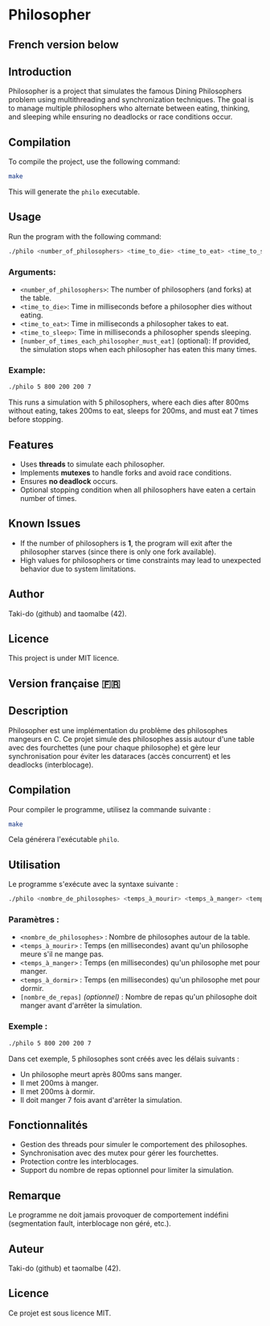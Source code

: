 # Philosopher

## French version below

## Introduction
Philosopher is a project that simulates the famous Dining Philosophers problem using multithreading and synchronization techniques. The goal is to manage multiple philosophers who alternate between eating, thinking, and sleeping while ensuring no deadlocks or race conditions occur.

## Compilation
To compile the project, use the following command:

```sh
make
```

This will generate the `philo` executable.

## Usage
Run the program with the following command:

```sh
./philo <number_of_philosophers> <time_to_die> <time_to_eat> <time_to_sleep> [number_of_times_each_philosopher_must_eat]
```

### Arguments:
- `<number_of_philosophers>`: The number of philosophers (and forks) at the table.
- `<time_to_die>`: Time in milliseconds before a philosopher dies without eating.
- `<time_to_eat>`: Time in milliseconds a philosopher takes to eat.
- `<time_to_sleep>`: Time in milliseconds a philosopher spends sleeping.
- `[number_of_times_each_philosopher_must_eat]` (optional): If provided, the simulation stops when each philosopher has eaten this many times.

### Example:
```sh
./philo 5 800 200 200 7
```
This runs a simulation with 5 philosophers, where each dies after 800ms without eating, takes 200ms to eat, sleeps for 200ms, and must eat 7 times before stopping.

## Features
- Uses **threads** to simulate each philosopher.
- Implements **mutexes** to handle forks and avoid race conditions.
- Ensures **no deadlock** occurs.
- Optional stopping condition when all philosophers have eaten a certain number of times.

## Known Issues
- If the number of philosophers is **1**, the program will exit after the philosopher starves (since there is only one fork available).
- High values for philosophers or time constraints may lead to unexpected behavior due to system limitations.

## Author
Taki-do (github) and taomalbe (42).

## Licence
This project is under MIT licence.



## Version française 🇫🇷

## Description
Philosopher est une implémentation du problème des philosophes mangeurs en C.
Ce projet simule des philosophes assis autour d'une table avec des fourchettes (une pour chaque philosophe) et gère leur synchronisation pour éviter les dataraces (accès concurrent) et les deadlocks (interblocage).

## Compilation
Pour compiler le programme, utilisez la commande suivante :

```bash
make
```

Cela générera l'exécutable `philo`.

## Utilisation

Le programme s'exécute avec la syntaxe suivante :

```bash
./philo <nombre_de_philosophes> <temps_à_mourir> <temps_à_manger> <temps_à_dormir> [nombre_de_repas]
```

### Paramètres :
- `<nombre_de_philosophes>` : Nombre de philosophes autour de la table.
- `<temps_à_mourir>` : Temps (en millisecondes) avant qu'un philosophe meure s'il ne mange pas.
- `<temps_à_manger>` : Temps (en millisecondes) qu'un philosophe met pour manger.
- `<temps_à_dormir>` : Temps (en millisecondes) qu'un philosophe met pour dormir.
- `[nombre_de_repas]` *(optionnel)* : Nombre de repas qu'un philosophe doit manger avant d'arrêter la simulation.

### Exemple :

```bash
./philo 5 800 200 200 7
```

Dans cet exemple, 5 philosophes sont créés avec les délais suivants :
- Un philosophe meurt après 800ms sans manger.
- Il met 200ms à manger.
- Il met 200ms à dormir.
- Il doit manger 7 fois avant d'arrêter la simulation.

## Fonctionnalités
- Gestion des threads pour simuler le comportement des philosophes.
- Synchronisation avec des mutex pour gérer les fourchettes.
- Protection contre les interblocages.
- Support du nombre de repas optionnel pour limiter la simulation.

## Remarque
Le programme ne doit jamais provoquer de comportement indéfini (segmentation fault, interblocage non géré, etc.).

## Auteur
Taki-do (github) et taomalbe (42).

## Licence
Ce projet est sous licence MIT.
